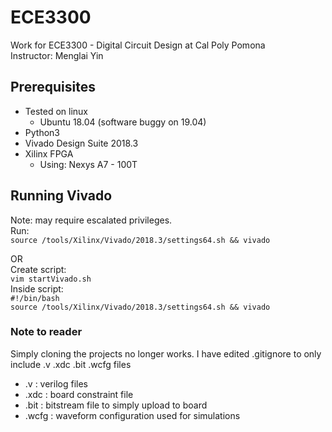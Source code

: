 # ECE3300
Work for ECE3300 - Digital Circuit Design at Cal Poly Pomona  
Instructor: Menglai Yin

## Prerequisites
  - Tested on linux
    - Ubuntu 18.04 (software buggy on 19.04)
  - Python3
  - Vivado Design Suite 2018.3
  - Xilinx FPGA
    - Using: Nexys A7 - 100T

## Running Vivado
  Note: may require escalated privileges.  
  Run:  
  `source /tools/Xilinx/Vivado/2018.3/settings64.sh && vivado`   
  
  OR   
  Create script:  
  `vim startVivado.sh`    
  Inside script:  
  `#!/bin/bash`  
  `source /tools/Xilinx/Vivado/2018.3/settings64.sh && vivado`  
  
### Note to reader
  Simply cloning the projects no longer works. 
  I have edited .gitignore to only include .v .xdc .bit .wcfg files
  - .v      :   verilog files
  - .xdc    :   board constraint file
  - .bit    :   bitstream file to simply upload to board
  - .wcfg   :   waveform configuration used for simulations

